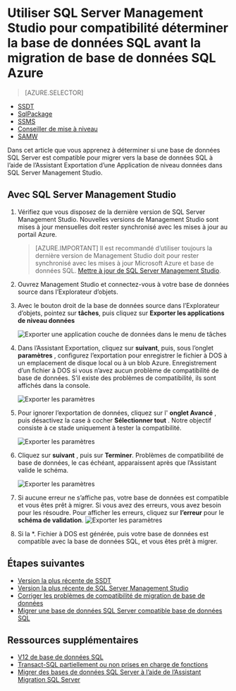<properties
   pageTitle="Utiliser SQL Server Management Studio pour compatibilité déterminer la base de données SQL avant la migration de base de données SQL Azure | Microsoft Azure"
   description="Microsoft Azure SQL base de données, migration de base de données, la compatibilité de base de données SQL, exporter des données couche Assistant Création d’applications"
   services="sql-database"
   documentationCenter=""
   authors="CarlRabeler"
   manager="jhubbard"
   editor=""/>

<tags
   ms.service="sql-database"
   ms.devlang="NA"
   ms.topic="article"
   ms.tgt_pltfrm="NA"
   ms.workload="sqldb-migrate"
   ms.date="08/29/2016"
   ms.author="carlrab"/>

# <a name="use-sql-server-management-studio-to-determine-sql-database-compatibility-before-migration-to-azure-sql-database"></a>Utiliser SQL Server Management Studio pour compatibilité déterminer la base de données SQL avant la migration de base de données SQL Azure

> [AZURE.SELECTOR]
- [SSDT](sql-database-cloud-migrate-fix-compatibility-issues-ssdt.md)
- [SqlPackage](sql-database-cloud-migrate-determine-compatibility-sqlpackage.md)
- [SSMS](sql-database-cloud-migrate-determine-compatibility-ssms.md)
- [Conseiller de mise à niveau](http://www.microsoft.com/download/details.aspx?id=48119)
- [SAMW](sql-database-cloud-migrate-fix-compatibility-issues.md)
 
Dans cet article que vous apprenez à déterminer si une base de données SQL Server est compatible pour migrer vers la base de données SQL à l’aide de l’Assistant Exportation d’une Application de niveau données dans SQL Server Management Studio.

## <a name="using-sql-server-management-studio"></a>Avec SQL Server Management Studio

1. Vérifiez que vous disposez de la dernière version de SQL Server Management Studio. Nouvelles versions de Management Studio sont mises à jour mensuelles doit rester synchronisé avec les mises à jour au portail Azure.

     > [AZURE.IMPORTANT] Il est recommandé d’utiliser toujours la dernière version de Management Studio doit pour rester synchronisé avec les mises à jour Microsoft Azure et base de données SQL. [Mettre à jour de SQL Server Management Studio](https://msdn.microsoft.com/library/mt238290.aspx).

2. Ouvrez Management Studio et connectez-vous à votre base de données source dans l’Explorateur d’objets.
3. Avec le bouton droit de la base de données source dans l’Explorateur d’objets, pointez sur **tâches**, puis cliquez sur **Exporter les applications de niveau données**

    ![Exporter une application couche de données dans le menu de tâches](./media/sql-database-cloud-migrate/TestForCompatibilityUsingSSMS01.png)

4. Dans l’Assistant Exportation, cliquez sur **suivant**, puis, sous l’onglet **paramètres** , configurez l’exportation pour enregistrer le fichier à DOS à un emplacement de disque local ou à un blob Azure. Enregistrement d’un fichier à DOS si vous n’avez aucun problème de compatibilité de base de données. S’il existe des problèmes de compatibilité, ils sont affichés dans la console.

    ![Exporter les paramètres](./media/sql-database-cloud-migrate/TestForCompatibilityUsingSSMS02.png)

5. Pour ignorer l’exportation de données, cliquez sur l' **onglet Avancé** , puis désactivez la case à cocher **Sélectionner tout** . Notre objectif consiste à ce stade uniquement à tester la compatibilité.

    ![Exporter les paramètres](./media/sql-database-cloud-migrate/TestForCompatibilityUsingSSMS03.png)

6. Cliquez sur **suivant** , puis sur **Terminer**. Problèmes de compatibilité de base de données, le cas échéant, apparaissent après que l’Assistant valide le schéma.

    ![Exporter les paramètres](./media/sql-database-cloud-migrate/TestForCompatibilityUsingSSMS04.png)

7. Si aucune erreur ne s’affiche pas, votre base de données est compatible et vous êtes prêt à migrer. Si vous avez des erreurs, vous avez besoin pour les résoudre. Pour afficher les erreurs, cliquez sur **l’erreur** pour le **schéma de validation**. 
    ![Exporter les paramètres](./media/sql-database-cloud-migrate/TestForCompatibilityUsingSSMS05.png)

8.  Si la *. Fichier à DOS est générée, puis votre base de données est compatible avec la base de données SQL, et vous êtes prêt à migrer.

## <a name="next-steps"></a>Étapes suivantes

- [Version la plus récente de SSDT](https://msdn.microsoft.com/library/mt204009.aspx)
- [Version la plus récente de SQL Server Management Studio](https://msdn.microsoft.com/library/mt238290.aspx)
- [Corriger les problèmes de compatibilité de migration de base de données](sql-database-cloud-migrate.md#fix-database-migration-compatibility-issues)
- [Migrer une base de données SQL Server compatible base de données SQL](sql-database-cloud-migrate.md#migrate-a-compatible-sql-server-database-to-sql-database)

## <a name="additional-resources"></a>Ressources supplémentaires

- [V12 de base de données SQL](sql-database-v12-whats-new.md)
- [Transact-SQL partiellement ou non prises en charge de fonctions](sql-database-transact-sql-information.md)
- [Migrer des bases de données SQL Server à l’aide de l’Assistant Migration SQL Server](http://blogs.msdn.com/b/ssma/)
